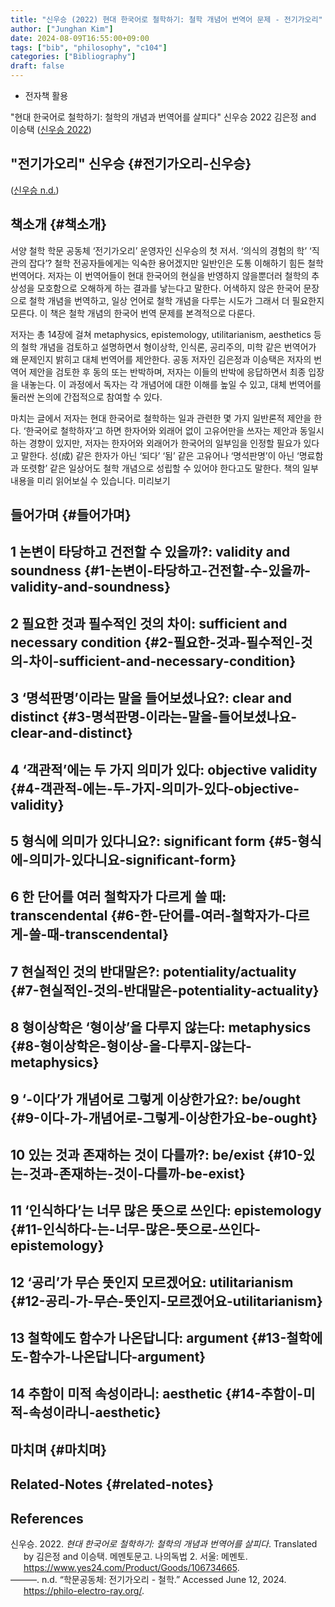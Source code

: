 ```yaml
---
title: "신우승 (2022) 현대 한국어로 철학하기: 철학 개념어 번역어 문제 - 전기가오리"
author: ["Junghan Kim"]
date: 2024-08-09T16:55:00+09:00
tags: ["bib", "philosophy", "c104"]
categories: ["Bibliography"]
draft: false
---
```


-   전자책 활용

"현대 한국어로 철학하기: 철학의 개념과 번역어를 살피다" 신우승 2022 김은정 and 이승택 (<a href="#citeproc_bib_item_1">신우승 2022</a>)


## "전기가오리" 신우승 {#전기가오리-신우승}

(<a href="#citeproc_bib_item_2">신우승 n.d.</a>)


## 책소개 {#책소개}

서양 철학 학문 공동체 ‘전기가오리’ 운영자인 신우승의 첫 저서. ‘의식의 경험의 학’ ‘직관의 잡다’? 철학 전공자들에게는 익숙한 용어겠지만 일반인은 도통 이해하기 힘든 철학 번역어다. 저자는 이 번역어들이 현대 한국어의 현실을 반영하지 않을뿐더러 철학의 추상성을 모호함으로 오해하게 하는 결과를 낳는다고 말한다. 어색하지 않은 한국어 문장으로 철학 개념을 번역하고, 일상 언어로 철학 개념을 다루는 시도가 그래서 더 필요한지 모른다. 이 책은 철학 개념의 한국어 번역 문제를 본격적으로 다룬다.

저자는 총 14장에 걸쳐 metaphysics, epistemology, utilitarianism, aesthetics 등의 철학 개념을 검토하고 설명하면서 형이상학, 인식론, 공리주의, 미학 같은 번역어가 왜 문제인지 밝히고 대체 번역어를 제안한다. 공동 저자인 김은정과 이승택은 저자의 번역어 제안을 검토한 후 동의 또는 반박하며, 저자는 이들의 반박에 응답하면서 최종 입장을 내놓는다. 이 과정에서 독자는 각 개념어에 대한 이해를 높일 수 있고, 대체 번역어를 둘러싼 논의에 간접적으로 참여할 수 있다.

마치는 글에서 저자는 현대 한국어로 철학하는 일과 관련한 몇 가지 일반론적 제안을 한다. ‘한국어로 철학하자’고 하면 한자어와 외래어 없이 고유어만을 쓰자는 제안과 동일시하는 경향이 있지만, 저자는 한자어와 외래어가 한국어의 일부임을 인정할 필요가 있다고 말한다. 성(成) 같은 한자가 아닌 ‘되다’ ‘됨’ 같은 고유어나 ‘명석판명’이 아닌 ‘명료함과 또렷함’ 같은 일상어도 철학 개념으로 성립할 수 있어야 한다고도 말한다. 책의 일부 내용을 미리 읽어보실 수 있습니다. 미리보기


## 들어가며 {#들어가며}


## 1 논변이 타당하고 건전할 수 있을까?: validity and soundness {#1-논변이-타당하고-건전할-수-있을까-validity-and-soundness}


## 2 필요한 것과 필수적인 것의 차이: sufficient and necessary condition {#2-필요한-것과-필수적인-것의-차이-sufficient-and-necessary-condition}


## 3 ‘명석판명’이라는 말을 들어보셨나요?: clear and distinct {#3-명석판명-이라는-말을-들어보셨나요-clear-and-distinct}


## 4 ‘객관적’에는 두 가지 의미가 있다: objective validity {#4-객관적-에는-두-가지-의미가-있다-objective-validity}


## 5 형식에 의미가 있다니요?: significant form {#5-형식에-의미가-있다니요-significant-form}


## 6 한 단어를 여러 철학자가 다르게 쓸 때: transcendental {#6-한-단어를-여러-철학자가-다르게-쓸-때-transcendental}


## 7 현실적인 것의 반대말은?: potentiality/actuality {#7-현실적인-것의-반대말은-potentiality-actuality}


## 8 형이상학은 ‘형이상’을 다루지 않는다: metaphysics {#8-형이상학은-형이상-을-다루지-않는다-metaphysics}


## 9 ‘-이다’가 개념어로 그렇게 이상한가요?: be/ought {#9-이다-가-개념어로-그렇게-이상한가요-be-ought}


## 10 있는 것과 존재하는 것이 다를까?: be/exist {#10-있는-것과-존재하는-것이-다를까-be-exist}


## 11 ‘인식하다’는 너무 많은 뜻으로 쓰인다: epistemology {#11-인식하다-는-너무-많은-뜻으로-쓰인다-epistemology}


## 12 ‘공리’가 무슨 뜻인지 모르겠어요: utilitarianism {#12-공리-가-무슨-뜻인지-모르겠어요-utilitarianism}


## 13 철학에도 함수가 나온답니다: argument {#13-철학에도-함수가-나온답니다-argument}


## 14 추함이 미적 속성이라니: aesthetic {#14-추함이-미적-속성이라니-aesthetic}


## 마치며 {#마치며}


## Related-Notes {#related-notes}

## References

<style>.csl-entry{text-indent: -1.5em; margin-left: 1.5em;}</style><div class="csl-bib-body">
  <div class="csl-entry"><a id="citeproc_bib_item_1"></a>신우승. 2022. <i>현대 한국어로 철학하기: 철학의 개념과 번역어를 살피다</i>. Translated by 김은정 and 이승택. 메멘토문고. 나의독법 2. 서울: 메멘토. <a href="https://www.yes24.com/Product/Goods/106734665">https://www.yes24.com/Product/Goods/106734665</a>.</div>
  <div class="csl-entry"><a id="citeproc_bib_item_2"></a>———. n.d. “학문공동체: 전기가오리 - 철학.” Accessed June 12, 2024. <a href="https://philo-electro-ray.org/">https://philo-electro-ray.org/</a>.</div>
</div>
